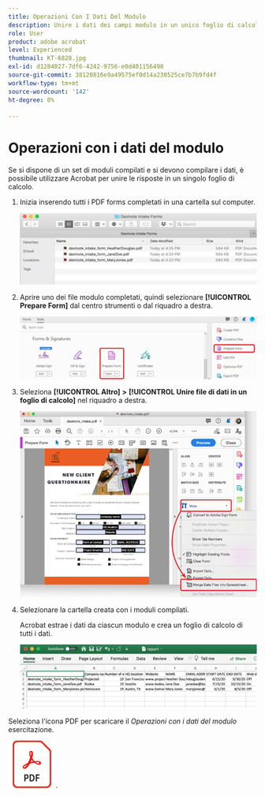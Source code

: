 ```yaml
---
title: Operazioni Con I Dati Del Modulo
description: Unire i dati dei campi modulo in un unico foglio di calcolo in Acrobat DC
role: User
product: adobe acrobat
level: Experienced
thumbnail: KT-6828.jpg
exl-id: d1284027-7df6-4242-9756-e0d401156498
source-git-commit: 38120816e9a49575ef0d14a230525ce7b7b9fd4f
workflow-type: tm+mt
source-wordcount: '142'
ht-degree: 0%

---
```


# Operazioni con i dati del modulo

Se si dispone di un set di moduli compilati e si devono compilare i dati, è possibile utilizzare Acrobat per unire le risposte in un singolo foglio di calcolo.

1. Inizia inserendo tutti i PDF forms completati in una cartella sul computer.

   ![Dati modulo Fase 1](../assets/FormData_1.png)

1. Aprire uno dei file modulo completati, quindi selezionare **[!UICONTROL Prepare Form]** dal centro strumenti o dal riquadro a destra.

   ![Dati modulo Fase 2](../assets/FormData_2.png)

1. Seleziona **[!UICONTROL Altro]** **>** **[!UICONTROL Unire file di dati in un foglio di calcolo]** nel riquadro a destra.

   ![Dati modulo Fase 3](../assets/FormData_3.png)

1. Selezionare la cartella creata con i moduli compilati.

   Acrobat estrae i dati da ciascun modulo e crea un foglio di calcolo di tutti i dati.

   ![Modulo Data Fase 4](../assets/FormData_4.png)


Seleziona l&#39;icona PDF per scaricare il *Operazioni con i dati del modulo* esercitazione.

[![Download Esercitazione sull’utilizzo dei dati del modulo](../assets/acrobat_PDF_96.png)](../assets/AcrobatDCFormData.pdf).
